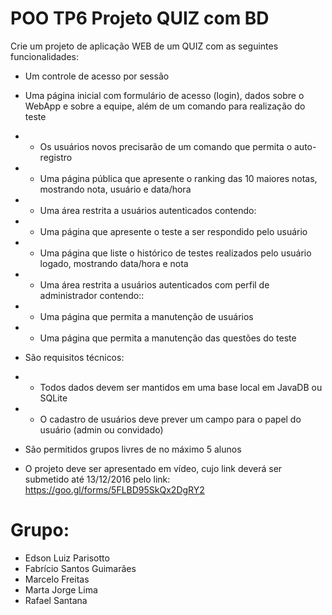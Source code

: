# POO TP6 Projeto QUIZ com BD
Crie um projeto de aplicação WEB de um QUIZ com as seguintes funcionalidades:

- Um controle de acesso por sessão

- Uma página inicial com formulário de acesso (login), dados sobre o WebApp e sobre a equipe, além de um comando para realização do teste
- - Os usuários novos precisarão de um comando que permita o auto-registro
- - Uma página pública que apresente o ranking das 10 maiores notas, mostrando nota, usuário e data/hora
- - Uma área restrita a usuários autenticados contendo:
- - Uma página que apresente o teste a ser respondido pelo usuário
- - Uma página que liste o histórico de testes realizados pelo usuário logado, mostrando data/hora e nota
- - Uma área restrita a usuários autenticados com perfil de administrador contendo::
- - Uma página que permita a manutenção de usuários
- - Uma página que permita a manutenção das questões do teste

- São requisitos técnicos:
- - Todos dados devem ser mantidos em uma base local em JavaDB ou SQLite
- - O cadastro de usuários deve prever um campo para o papel do usuário (admin ou convidado)

- São permitidos grupos livres de no máximo 5 alunos
- O projeto deve ser apresentado em vídeo, cujo link deverá ser submetido até 13/12/2016 pelo link:
https://goo.gl/forms/5FLBD95SkQx2DgRY2 

# Grupo:
- Edson Luiz Parisotto
- Fabrício Santos Guimarães
- Marcelo Freitas
- Marta Jorge Lima
- Rafael Santana
